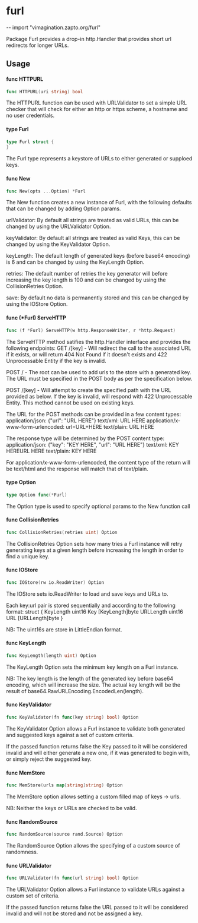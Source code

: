 # furl
--
    import "vimagination.zapto.org/furl"

Package Furl provides a drop-in http.Handler that provides short url redirects
for longer URLs.

## Usage

#### func  HTTPURL

```go
func HTTPURL(uri string) bool
```
The HTTPURL function can be used with URLValidator to set a simple URL checker
that will check for either an http or https scheme, a hostname and no user
credentials.

#### type Furl

```go
type Furl struct {
}
```

The Furl type represents a keystore of URLs to either generated or supploed
keys.

#### func  New

```go
func New(opts ...Option) *Furl
```
The New function creates a new instance of Furl, with the following defaults
that can be changed by adding Option params.

urlValidator: By default all strings are treated as valid URLs, this can be
changed by using the URLValidator Option.

keyValidator: By default all strings are treated as valid Keys, this can be
changed by using the KeyValidator Option.

keyLength: The default length of generated keys (before base64 encoding) is 6
and can be changed by using the KeyLength Option.

retries: The default number of retries the key generator will before increasing
the key length is 100 and can be changed by using the CollisionRetries Option.

save: By default no data is permanently stored and this can be changed by using
the IOStore Option.

#### func (*Furl) ServeHTTP

```go
func (f *Furl) ServeHTTP(w http.ResponseWriter, r *http.Request)
```
The ServeHTTP method satifies the http.Handler interface and provides the
following endpoints: GET /[key] - Will redirect the call to the associated URL
if it exists, or will return 404 Not Found if it doesn't exists and 422
Unprocessable Entity if the key is invalid.

POST / - The root can be used to add urls to the store with a generated key.
The URL must be specified in the POST body as per the specification below.

POST /[key] - Will attempt to create the specified path with the URL provided
as below. If the key is invalid, will respond with 422 Unprocessable Entity.
This method cannot be used on existing keys.

The URL for the POST methods can be provided in a few content types:
application/json: {"url": "URL HERE"}
text/xml: <furl><url>URL HERE</url></furl>
application/x-www-form-urlencoded: url=URL+HERE
text/plain: URL HERE

The response type will be determined by the POST content type:
application/json: {"key": "KEY HERE", "url": "URL HERE"}
text/xml: <furl><key>KEY HERE</key><url>URL HERE</url></furl>
text/plain: KEY HERE

For application/x-www-form-urlencoded, the content type of the return will be
text/html and the response will match that of text/plain.

#### type Option

```go
type Option func(*Furl)
```

The Option type is used to specify optional params to the New function call

#### func  CollisionRetries

```go
func CollisionRetries(retries uint) Option
```
The CollisionRetries Option sets how many tries a Furl instance will retry
generating keys at a given length before increasing the length in order to find
a unique key.

#### func  IOStore

```go
func IOStore(rw io.ReadWriter) Option
```
The IOStore sets io.ReadWriter to load and save keys and URLs to.

Each key:url pair is stored sequentially and according to the following format:
struct {
	KeyLength uint16
	Key       [KeyLength]byte
	URLLength uint16
	URL       [URLLength]byte
}

NB: The uint16s are store in LittleEndian format.

#### func  KeyLength

```go
func KeyLength(length uint) Option
```
The KeyLength Option sets the minimum key length on a Furl instance.

NB: The key length is the length of the generated key before base64 encoding,
which will increase the size. The actual key length will be the result of
base64.RawURLEncoding.EncodedLen(length).

#### func  KeyValidator

```go
func KeyValidator(fn func(key string) bool) Option
```
The KeyValidator Option allows a Furl instance to validate both generated and
suggested keys against a set of custom criteria.

If the passed function returns false the Key passed to it will be considered
invalid and will either generate a new one, if it was generated to begin with,
or simply reject the suggested key.

#### func  MemStore

```go
func MemStore(urls map[string]string) Option
```
The MemStore option allows setting a custom filled map of keys -> urls.

NB: Neither the keys or URLs are checked to be valid.

#### func  RandomSource

```go
func RandomSource(source rand.Source) Option
```
The RandomSource Option allows the specifying of a custom source of randomness.

#### func  URLValidator

```go
func URLValidator(fn func(url string) bool) Option
```
The URLValidator Option allows a Furl instance to validate URLs against a custom
set of criteria.

If the passed function returns false the URL passed to it will be considered
invalid and will not be stored and not be assigned a key.
